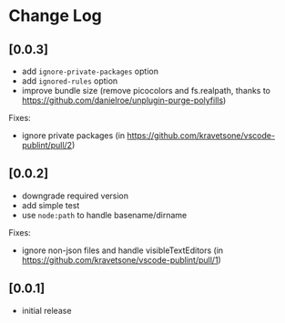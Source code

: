 # Change Log

## [0.0.3]

-   add `ignore-private-packages` option
-   add `ignored-rules` option
-   improve bundle size (remove picocolors and fs.realpath, thanks to https://github.com/danielroe/unplugin-purge-polyfills)

Fixes:

-   ignore private packages (in https://github.com/kravetsone/vscode-publint/pull/2)

## [0.0.2]

-   downgrade required version
-   add simple test
-   use `node:path` to handle basename/dirname

Fixes:

-   ignore non-json files and handle visibleTextEditors (in https://github.com/kravetsone/vscode-publint/pull/1)

## [0.0.1]

-   initial release
